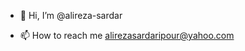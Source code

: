 - 👋 Hi, I’m @alireza-sardar


- 📫 How to reach me alirezasardaripour@yahoo.com

<!---
alireza-sardar/alireza-sardar is a ✨ special ✨ repository because its `README.md` (this file) appears on your GitHub profile.
You can click the Preview link to take a look at your changes.
--->
